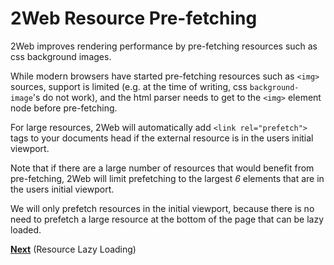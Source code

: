 # 2Web Resource Pre-fetching

2Web improves rendering performance by pre-fetching resources such as css
background images.

While modern browsers have started pre-fetching resources such as `<img>`
sources, support is limited
(e.g. at the time of writing, css `background-image`'s do not work), and the
html parser needs to get to the `<img>` element node before pre-fetching.

For large resources, 2Web will automatically add `<link rel="prefetch">` tags
to your documents head if the external resource is in the users initial
viewport.

Note that if there are a large number of resources that would benefit from
pre-fetching, 2Web will limit prefetching to the largest _6_ elements that are
in the users initial viewport.

We will only prefetch resources in the initial viewport, because there is no
need to prefetch a large resource at the bottom of the page that can be lazy
loaded.

[**Next**](./3-lazy-loading.md) (Resource Lazy Loading)
